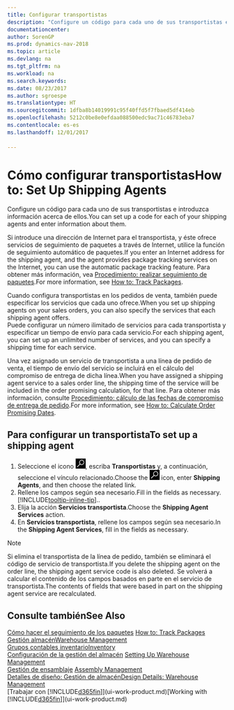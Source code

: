 ```yaml
---
title: Configurar transportistas
description: "Configure un código para cada uno de sus transportistas e introduzca información acerca de ellos."
documentationcenter: 
author: SorenGP
ms.prod: dynamics-nav-2018
ms.topic: article
ms.devlang: na
ms.tgt_pltfrm: na
ms.workload: na
ms.search.keywords: 
ms.date: 08/23/2017
ms.author: sgroespe
ms.translationtype: HT
ms.sourcegitcommit: 1dfba8b14019991c95f40ffd5f7fbaed5df414eb
ms.openlocfilehash: 5212c0be8e0efdaa088500edc9ac71c46783eba7
ms.contentlocale: es-es
ms.lasthandoff: 12/01/2017

---
```

# <a name="how-to-set-up-shipping-agents"></a><span data-ttu-id="cc999-103">Cómo configurar transportistas</span><span class="sxs-lookup"><span data-stu-id="cc999-103">How to: Set Up Shipping Agents</span></span>
<span data-ttu-id="cc999-104">Configure un código para cada uno de sus transportistas e introduzca información acerca de ellos.</span><span class="sxs-lookup"><span data-stu-id="cc999-104">You can set up a code for each of your shipping agents and enter information about them.</span></span>  

<span data-ttu-id="cc999-105">Si introduce una dirección de Internet para el transportista, y éste ofrece servicios de seguimiento de paquetes a través de Internet, utilice la función de seguimiento automático de paquetes.</span><span class="sxs-lookup"><span data-stu-id="cc999-105">If you enter an Internet address for the shipping agent, and the agent provides package tracking services on the Internet, you can use the automatic package tracking feature.</span></span> <span data-ttu-id="cc999-106">Para obtener más información, vea [Procedimiento: realizar seguimiento de paquetes](sales-how-track-packages.md).</span><span class="sxs-lookup"><span data-stu-id="cc999-106">For more information, see [How to: Track Packages](sales-how-track-packages.md).</span></span>

<span data-ttu-id="cc999-107">Cuando configura transportistas en los pedidos de venta, también puede especificar los servicios que cada uno ofrece.</span><span class="sxs-lookup"><span data-stu-id="cc999-107">When you set up shipping agents on your sales orders, you can also specify the services that each shipping agent offers.</span></span>  
<span data-ttu-id="cc999-108">Puede configurar un número ilimitado de servicios para cada transportista y especificar un tiempo de envío para cada servicio.</span><span class="sxs-lookup"><span data-stu-id="cc999-108">For each shipping agent, you can set up an unlimited number of services, and you can specify a shipping time for each service.</span></span>  

<span data-ttu-id="cc999-109">Una vez asignado un servicio de transportista a una línea de pedido de venta, el tiempo de envío del servicio se incluirá en el cálculo del compromiso de entrega de dicha línea.</span><span class="sxs-lookup"><span data-stu-id="cc999-109">When you have assigned a shipping agent service to a sales order line, the shipping time of the service will be included in the order promising calculation, for that line.</span></span> <span data-ttu-id="cc999-110">Para obtener más información, consulte [Procedimiento: cálculo de las fechas de compromiso de entrega de pedido](sales-how-to-calculate-order-promising-dates.md).</span><span class="sxs-lookup"><span data-stu-id="cc999-110">For more information, see [How to: Calculate Order Promising Dates](sales-how-to-calculate-order-promising-dates.md).</span></span>

## <a name="to-set-up-a-shipping-agent"></a><span data-ttu-id="cc999-111">Para configurar un transportista</span><span class="sxs-lookup"><span data-stu-id="cc999-111">To set up a shipping agent</span></span>  
1.  <span data-ttu-id="cc999-112">Seleccione el icono ![Buscar página o informe](media/ui-search/search_small.png "icono Buscar página o informe"), escriba **Transportistas** y, a continuación, seleccione el vínculo relacionado.</span><span class="sxs-lookup"><span data-stu-id="cc999-112">Choose the ![Search for Page or Report](media/ui-search/search_small.png "Search for Page or Report icon") icon, enter **Shipping Agents**, and then choose the related link.</span></span>  
2.  <span data-ttu-id="cc999-113">Rellene los campos según sea necesario.</span><span class="sxs-lookup"><span data-stu-id="cc999-113">Fill in the fields as necessary.</span></span> [!INCLUDE[tooltip-inline-tip](includes/tooltip-inline-tip_md.md)]<span data-ttu-id="cc999-114">.</span><span class="sxs-lookup"><span data-stu-id="cc999-114">.</span></span>  
3.  <span data-ttu-id="cc999-115">Elija la acción **Servicios transportista**.</span><span class="sxs-lookup"><span data-stu-id="cc999-115">Choose the **Shipping Agent Services** action.</span></span>
4. <span data-ttu-id="cc999-116">En **Servicios transportista**, rellene los campos según sea necesario.</span><span class="sxs-lookup"><span data-stu-id="cc999-116">In the **Shipping Agent Services**, fill in the fields as necessary.</span></span>

> [!NOTE]  
>  <span data-ttu-id="cc999-117">Si elimina el transportista de la línea de pedido, también se eliminará el código de servicio de transportista.</span><span class="sxs-lookup"><span data-stu-id="cc999-117">If you delete the shipping agent on the order line, the shipping agent service code is also deleted.</span></span> <span data-ttu-id="cc999-118">Se volverá a calcular el contenido de los campos basados en parte en el servicio de transportista.</span><span class="sxs-lookup"><span data-stu-id="cc999-118">The contents of fields that were based in part on the shipping agent service are recalculated.</span></span>  

## <a name="see-also"></a><span data-ttu-id="cc999-119">Consulte también</span><span class="sxs-lookup"><span data-stu-id="cc999-119">See Also</span></span>
<span data-ttu-id="cc999-120">[Cómo hacer el seguimiento de los paquetes](sales-how-track-packages.md)  </span><span class="sxs-lookup"><span data-stu-id="cc999-120">[How to: Track Packages](sales-how-track-packages.md)  </span></span>  
[<span data-ttu-id="cc999-121">Gestión almacén</span><span class="sxs-lookup"><span data-stu-id="cc999-121">Warehouse Management</span></span>](warehouse-manage-warehouse.md)  
[<span data-ttu-id="cc999-122">Grupos contables inventario</span><span class="sxs-lookup"><span data-stu-id="cc999-122">Inventory</span></span>](inventory-manage-inventory.md)  
<span data-ttu-id="cc999-123">[Configuración de la gestión del almacén](warehouse-setup-warehouse.md)   </span><span class="sxs-lookup"><span data-stu-id="cc999-123">[Setting Up Warehouse Management](warehouse-setup-warehouse.md)   </span></span>  
<span data-ttu-id="cc999-124">[Gestión de ensamblaje](assembly-assemble-items.md)  </span><span class="sxs-lookup"><span data-stu-id="cc999-124">[Assembly Management](assembly-assemble-items.md)  </span></span>  
[<span data-ttu-id="cc999-125">Detalles de diseño: Gestión de almacén</span><span class="sxs-lookup"><span data-stu-id="cc999-125">Design Details: Warehouse Management</span></span>](design-details-warehouse-management.md)  
<span data-ttu-id="cc999-126">[Trabajar con [!INCLUDE[d365fin](includes/d365fin_md.md)]](ui-work-product.md)</span><span class="sxs-lookup"><span data-stu-id="cc999-126">[Working with [!INCLUDE[d365fin](includes/d365fin_md.md)]](ui-work-product.md)</span></span>  


